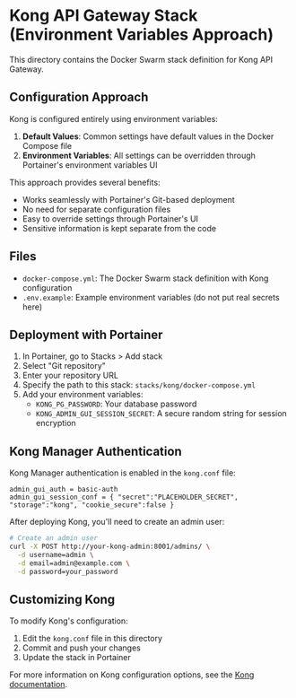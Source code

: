 # Kong API Gateway Stack (Environment Variables Approach)

This directory contains the Docker Swarm stack definition for Kong API Gateway.

## Configuration Approach

Kong is configured entirely using environment variables:

1. **Default Values**: Common settings have default values in the Docker Compose file
2. **Environment Variables**: All settings can be overridden through Portainer's environment variables UI

This approach provides several benefits:
- Works seamlessly with Portainer's Git-based deployment
- No need for separate configuration files
- Easy to override settings through Portainer's UI
- Sensitive information is kept separate from the code

## Files

- `docker-compose.yml`: The Docker Swarm stack definition with Kong configuration
- `.env.example`: Example environment variables (do not put real secrets here)

## Deployment with Portainer

1. In Portainer, go to Stacks > Add stack
2. Select "Git repository"
3. Enter your repository URL
4. Specify the path to this stack: `stacks/kong/docker-compose.yml`
5. Add your environment variables:
   - `KONG_PG_PASSWORD`: Your database password
   - `KONG_ADMIN_GUI_SESSION_SECRET`: A secure random string for session encryption

## Kong Manager Authentication

Kong Manager authentication is enabled in the `kong.conf` file:

```
admin_gui_auth = basic-auth
admin_gui_session_conf = { "secret":"PLACEHOLDER_SECRET", "storage":"kong", "cookie_secure":false }
```

After deploying Kong, you'll need to create an admin user:

```bash
# Create an admin user
curl -X POST http://your-kong-admin:8001/admins/ \
  -d username=admin \
  -d email=admin@example.com \
  -d password=your_password
```

## Customizing Kong

To modify Kong's configuration:

1. Edit the `kong.conf` file in this directory
2. Commit and push your changes
3. Update the stack in Portainer

For more information on Kong configuration options, see the [Kong documentation](https://docs.konghq.com/gateway/latest/reference/configuration/).
